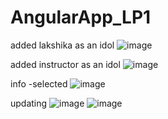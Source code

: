 # AngularApp_LP1
added lakshika as an idol
![image](https://user-images.githubusercontent.com/56899549/122703510-c2dcc700-d21f-11eb-929b-b92f4188c929.png)

added instructor as an idol
![image](https://user-images.githubusercontent.com/56899549/122703572-e6a00d00-d21f-11eb-8031-b2fc5db91cb9.png)

info -selected 
![image](https://user-images.githubusercontent.com/56899549/122703623-06373580-d220-11eb-91b9-5b92b76fcb57.png)

updating
![image](https://user-images.githubusercontent.com/56899549/122703695-249d3100-d220-11eb-9b69-a27040444bcd.png)
![image](https://user-images.githubusercontent.com/56899549/122703726-37176a80-d220-11eb-8826-f39035357ab6.png)
